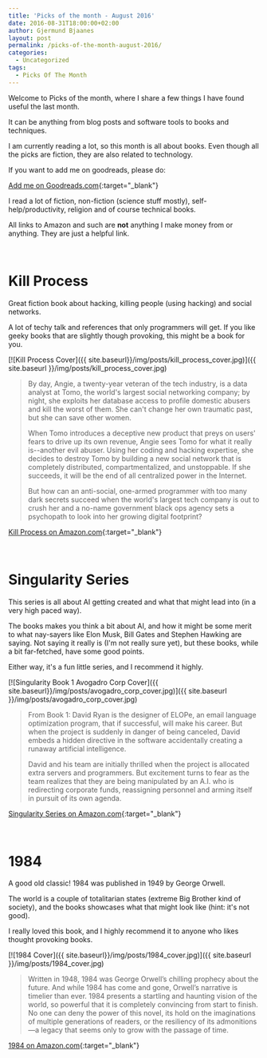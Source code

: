 ```yaml
---
title: 'Picks of the month - August 2016'
date: 2016-08-31T18:00:00+02:00
author: Gjermund Bjaanes
layout: post
permalink: /picks-of-the-month-august-2016/
categories:
  - Uncategorized
tags:
  - Picks Of The Month
---
```

Welcome to Picks of the month, where I share a few things I have found useful the last month.

It can be anything from blog posts and software tools to books and techniques.

<!--more-->

I am currently reading a lot, so this month is all about books. Even though all the picks are fiction, they are also related to technology.

If you want to add me on goodreads, please do:

[Add me on Goodreads.com](https://www.goodreads.com/friend/i?i=LTM1Njg4OTU3MjE6NDE5){:target="_blank"}

I read a lot of fiction, non-fiction (science stuff mostly), self-help/productivity, religion and of course technical books.


All links to Amazon and such are **not** anything I make money from or anything. They are just a helpful link.

&nbsp;

# Kill Process

Great fiction book about hacking, killing people (using hacking) and social networks.

A lot of techy talk and references that only programmers will get. 
If you like geeky books that are slightly though provoking, this might be a book for you.

[![Kill Process Cover]({{ site.baseurl}}/img/posts/kill_process_cover.jpg)]({{ site.baseurl }}/img/posts/kill_process_cover.jpg)

> By day, Angie, a twenty-year veteran of the tech industry, is a data analyst at Tomo, the world's largest social networking company; by night, she exploits her database access to profile domestic abusers and kill the worst of them. She can't change her own traumatic past, but she can save other women.
>  
> When Tomo introduces a deceptive new product that preys on users' fears to drive up its own revenue, Angie sees Tomo for what it really is--another evil abuser. Using her coding and hacking expertise, she decides to destroy Tomo by building a new social network that is completely distributed, compartmentalized, and unstoppable. If she succeeds, it will be the end of all centralized power in the Internet.
>  
> But how can an anti-social, one-armed programmer with too many dark secrets succeed when the world's largest tech company is out to crush her and a no-name government black ops agency sets a psychopath to look into her growing digital footprint?

[Kill Process on Amazon.com](https://www.amazon.com/Kill-Process-William-Hertling/dp/1942097034){:target="_blank"}

&nbsp;

# Singularity Series

This series is all about AI getting created and what that might lead into (in a very high paced way).

The books makes you think a bit about AI, and how it might be some merit to what nay-sayers like Elon Musk, Bill Gates and Stephen Hawking are saying.
Not saying it really is (I'm not really sure yet), but these books, while a bit far-fetched, have some good points.

Either way, it's a fun little series, and I recommend it highly.

[![Singularity Book 1 Avogadro Corp Cover]({{ site.baseurl}}/img/posts/avogadro_corp_cover.jpg)]({{ site.baseurl }}/img/posts/avogadro_corp_cover.jpg)

> From Book 1: David Ryan is the designer of ELOPe, an email language optimization program, that if successful, will make his career. But when the project is suddenly in danger of being canceled, David embeds a hidden directive in the software accidentally creating a runaway artificial intelligence.
>   
> David and his team are initially thrilled when the project is allocated extra servers and programmers. But excitement turns to fear as the team realizes that they are being manipulated by an A.I. who is redirecting corporate funds, reassigning personnel and arming itself in pursuit of its own agenda.

[Singularity Series on Amazon.com](https://www.amazon.com/gp/product/B006ACIMQQ){:target="_blank"}

&nbsp;

# 1984

A good old classic! 1984 was published in 1949 by George Orwell.

The world is a couple of totalitarian states (extreme Big Brother kind of society), and the books showcases what that might look like (hint: it's not good).
 
I really loved this book, and I highly recommend it to anyone who likes thought provoking books.

[![1984 Cover]({{ site.baseurl}}/img/posts/1984_cover.jpg)]({{ site.baseurl }}/img/posts/1984_cover.jpg)

> Written in 1948, 1984 was George Orwell’s chilling prophecy about the future. And while 1984 has come and gone, Orwell’s narrative is timelier than ever. 1984 presents a startling and haunting vision of the world, so powerful that it is completely convincing from start to finish. No one can deny the power of this novel, its hold on the imaginations of multiple generations of readers, or the resiliency of its admonitions—a legacy that seems only to grow with the passage of time.

[1984 on Amazon.com](https://www.amazon.com/1984-Signet-Classics-George-Orwell/dp/0451524934){:target="_blank"}

